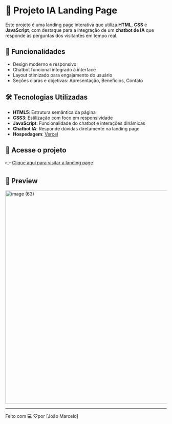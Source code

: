 # 🤖 Projeto IA Landing Page

Este projeto é uma landing page interativa que utiliza **HTML**, **CSS** e **JavaScript**, com destaque para a integração de um **chatbot de IA** que responde às perguntas dos visitantes em tempo real.

## 🚀 Funcionalidades

- Design moderno e responsivo
- Chatbot funcional integrado à interface
- Layout otimizado para engajamento do usuário
- Seções claras e objetivas: Apresentação, Benefícios, Contato

## 🛠️ Tecnologias Utilizadas

- **HTML5**: Estrutura semântica da página
- **CSS3**: Estilização com foco em responsividade
- **JavaScript**: Funcionalidade do chatbot e interações dinâmicas
- **Chatbot IA**: Responde dúvidas diretamente na landing page
- **Hospedagem**: [Vercel](https://vercel.com/)

## 📍 Acesse o projeto

👉 [Clique aqui para visitar a landing page](https://projeto-ia-landing-page.vercel.app/index.html)

## 📸 Preview

<img width="1391" height="665" alt="image (63)" src="https://github.com/user-attachments/assets/407df671-a312-429a-907b-a354f3181870" />

---

Feito com 💻 ♡por [João Marcelo]
